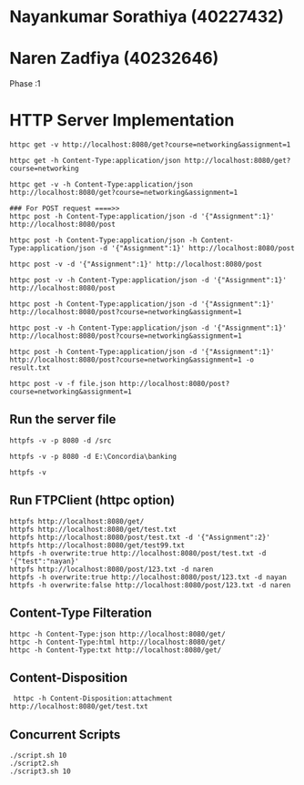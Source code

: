 # Nayankumar Sorathiya (40227432)
# Naren Zadfiya (40232646)

Phase :1
# HTTP Server Implementation
    httpc get -v http://localhost:8080/get?course=networking&assignment=1

    httpc get -h Content-Type:application/json http://localhost:8080/get?course=networking

    httpc get -v -h Content-Type:application/json http://localhost:8080/get?course=networking&assignment=1

    ### For POST request ====>>
    httpc post -h Content-Type:application/json -d '{"Assignment":1}' http://localhost:8080/post

    httpc post -h Content-Type:application/json -h Content-Type:application/json -d '{"Assignment":1}' http://localhost:8080/post

    httpc post -v -d '{"Assignment":1}' http://localhost:8080/post

    httpc post -v -h Content-Type:application/json -d '{"Assignment":1}' http://localhost:8080/post

    httpc post -h Content-Type:application/json -d '{"Assignment":1}' http://localhost:8080/post?course=networking&assignment=1

    httpc post -v -h Content-Type:application/json -d '{"Assignment":1}' http://localhost:8080/post?course=networking&assignment=1

    httpc post -h Content-Type:application/json -d '{"Assignment":1}' http://localhost:8080/post?course=networking&assignment=1 -o result.txt

	httpc post -v -f file.json http://localhost:8080/post?course=networking&assignment=1

## Run the server file
    httpfs -v -p 8080 -d /src

    httpfs -v -p 8080 -d E:\Concordia\banking

    httpfs -v

## Run FTPClient (httpc option)
	httpfs http://localhost:8080/get/
	httpfs http://localhost:8080/get/test.txt
	httpfs http://localhost:8080/post/test.txt -d '{"Assignment":2}'
	httpfs http://localhost:8080/get/test99.txt
	httpfs -h overwrite:true http://localhost:8080/post/test.txt -d '{"test":"nayan}'
	httpfs http://localhost:8080/post/123.txt -d naren
    httpfs -h overwrite:true http://localhost:8080/post/123.txt -d nayan
    httpfs -h overwrite:false http://localhost:8080/post/123.txt -d naren

## Content-Type Filteration
	httpc -h Content-Type:json http://localhost:8080/get/
    httpc -h Content-Type:html http://localhost:8080/get/
    httpc -h Content-Type:txt http://localhost:8080/get/

## Content-Disposition
     httpc -h Content-Disposition:attachment http://localhost:8080/get/test.txt

## Concurrent Scripts
    ./script.sh 10
    ./script2.sh 
    ./script3.sh 10